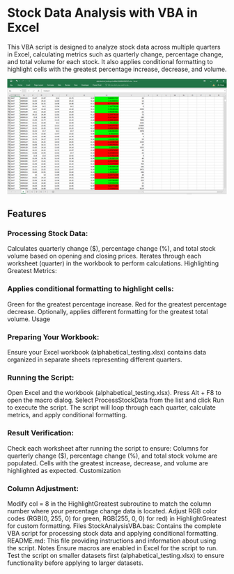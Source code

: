 # Stock Data Analysis with VBA in Excel
This VBA script is designed to analyze stock data across multiple quarters in Excel, calculating metrics such as quarterly change, percentage change, and total volume for each stock. It also applies conditional formatting to highlight cells with the greatest percentage increase, decrease, and volume.

![alt text](https://github.com/floraaka/Stock-Analysis/blob/main/Screenshot%202024-07-10%20123611.png)

## Features
### Processing Stock Data:

Calculates quarterly change ($), percentage change (%), and total stock volume based on opening and closing prices.
Iterates through each worksheet (quarter) in the workbook to perform calculations.
Highlighting Greatest Metrics:

### Applies conditional formatting to highlight cells:
Green for the greatest percentage increase.
Red for the greatest percentage decrease.
Optionally, applies different formatting for the greatest total volume.
Usage
### Preparing Your Workbook:

Ensure your Excel workbook (alphabetical_testing.xlsx) contains data organized in separate sheets representing different quarters.
### Running the Script:

Open Excel and the workbook (alphabetical_testing.xlsx).
Press Alt + F8 to open the macro dialog.
Select ProcessStockData from the list and click Run to execute the script.
The script will loop through each quarter, calculate metrics, and apply conditional formatting.
### Result Verification:

Check each worksheet after running the script to ensure:
Columns for quarterly change ($), percentage change (%), and total stock volume are populated.
Cells with the greatest increase, decrease, and volume are highlighted as expected.
Customization
### Column Adjustment:
Modify col = 8 in the HighlightGreatest subroutine to match the column number where your percentage change data is located.
Adjust RGB color codes (RGB(0, 255, 0) for green, RGB(255, 0, 0) for red) in HighlightGreatest for custom formatting.
Files
StockAnalysisVBA.bas: Contains the complete VBA script for processing stock data and applying conditional formatting.
README.md: This file providing instructions and information about using the script.
Notes
Ensure macros are enabled in Excel for the script to run.
Test the script on smaller datasets first (alphabetical_testing.xlsx) to ensure functionality before applying to larger datasets.
